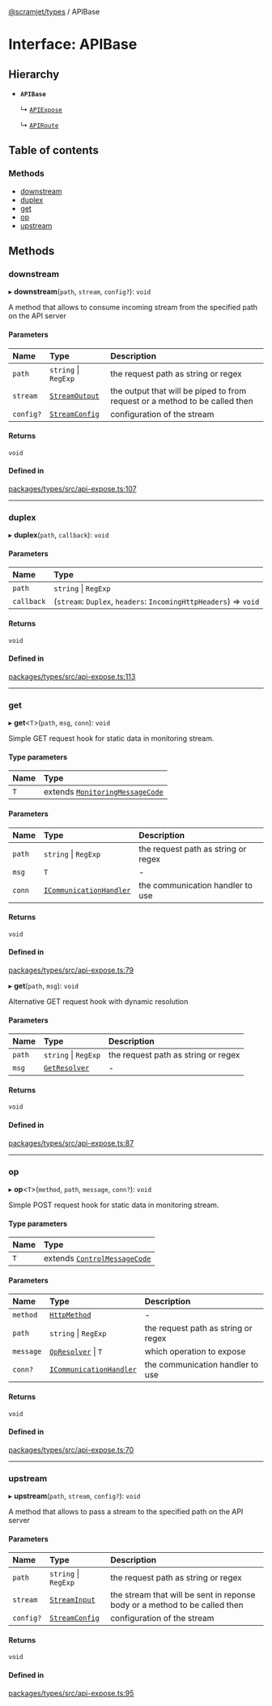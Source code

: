 [@scramjet/types](../README.md) / APIBase

# Interface: APIBase

## Hierarchy

- **`APIBase`**

  ↳ [`APIExpose`](apiexpose.md)

  ↳ [`APIRoute`](apiroute.md)

## Table of contents

### Methods

- [downstream](apibase.md#downstream)
- [duplex](apibase.md#duplex)
- [get](apibase.md#get)
- [op](apibase.md#op)
- [upstream](apibase.md#upstream)

## Methods

### downstream

▸ **downstream**(`path`, `stream`, `config?`): `void`

A method that allows to consume incoming stream from the specified path on the API server

#### Parameters

| Name | Type | Description |
| :------ | :------ | :------ |
| `path` | `string` \| `RegExp` | the request path as string or regex |
| `stream` | [`StreamOutput`](../README.md#streamoutput) | the output that will be piped to from request or a method to be called then |
| `config?` | [`StreamConfig`](../README.md#streamconfig) | configuration of the stream |

#### Returns

`void`

#### Defined in

[packages/types/src/api-expose.ts:107](https://github.com/scramjet-cloud-platform/scramjet-csi-dev/blob/HEAD/packages/types/src/api-expose.ts#L107)

___

### duplex

▸ **duplex**(`path`, `callback`): `void`

#### Parameters

| Name | Type |
| :------ | :------ |
| `path` | `string` \| `RegExp` |
| `callback` | (`stream`: `Duplex`, `headers`: `IncomingHttpHeaders`) => `void` |

#### Returns

`void`

#### Defined in

[packages/types/src/api-expose.ts:113](https://github.com/scramjet-cloud-platform/scramjet-csi-dev/blob/HEAD/packages/types/src/api-expose.ts#L113)

___

### get

▸ **get**<`T`\>(`path`, `msg`, `conn`): `void`

Simple GET request hook for static data in monitoring stream.

#### Type parameters

| Name | Type |
| :------ | :------ |
| `T` | extends [`MonitoringMessageCode`](../README.md#monitoringmessagecode) |

#### Parameters

| Name | Type | Description |
| :------ | :------ | :------ |
| `path` | `string` \| `RegExp` | the request path as string or regex |
| `msg` | `T` | - |
| `conn` | [`ICommunicationHandler`](icommunicationhandler.md) | the communication handler to use |

#### Returns

`void`

#### Defined in

[packages/types/src/api-expose.ts:79](https://github.com/scramjet-cloud-platform/scramjet-csi-dev/blob/HEAD/packages/types/src/api-expose.ts#L79)

▸ **get**(`path`, `msg`): `void`

Alternative GET request hook with dynamic resolution

#### Parameters

| Name | Type | Description |
| :------ | :------ | :------ |
| `path` | `string` \| `RegExp` | the request path as string or regex |
| `msg` | [`GetResolver`](../README.md#getresolver) | - |

#### Returns

`void`

#### Defined in

[packages/types/src/api-expose.ts:87](https://github.com/scramjet-cloud-platform/scramjet-csi-dev/blob/HEAD/packages/types/src/api-expose.ts#L87)

___

### op

▸ **op**<`T`\>(`method`, `path`, `message`, `conn?`): `void`

Simple POST request hook for static data in monitoring stream.

#### Type parameters

| Name | Type |
| :------ | :------ |
| `T` | extends [`ControlMessageCode`](../README.md#controlmessagecode) |

#### Parameters

| Name | Type | Description |
| :------ | :------ | :------ |
| `method` | [`HttpMethod`](../README.md#httpmethod) | - |
| `path` | `string` \| `RegExp` | the request path as string or regex |
| `message` | [`OpResolver`](../README.md#opresolver) \| `T` | which operation to expose |
| `conn?` | [`ICommunicationHandler`](icommunicationhandler.md) | the communication handler to use |

#### Returns

`void`

#### Defined in

[packages/types/src/api-expose.ts:70](https://github.com/scramjet-cloud-platform/scramjet-csi-dev/blob/HEAD/packages/types/src/api-expose.ts#L70)

___

### upstream

▸ **upstream**(`path`, `stream`, `config?`): `void`

A method that allows to pass a stream to the specified path on the API server

#### Parameters

| Name | Type | Description |
| :------ | :------ | :------ |
| `path` | `string` \| `RegExp` | the request path as string or regex |
| `stream` | [`StreamInput`](../README.md#streaminput) | the stream that will be sent in reponse body or a method to be called then |
| `config?` | [`StreamConfig`](../README.md#streamconfig) | configuration of the stream |

#### Returns

`void`

#### Defined in

[packages/types/src/api-expose.ts:95](https://github.com/scramjet-cloud-platform/scramjet-csi-dev/blob/HEAD/packages/types/src/api-expose.ts#L95)
